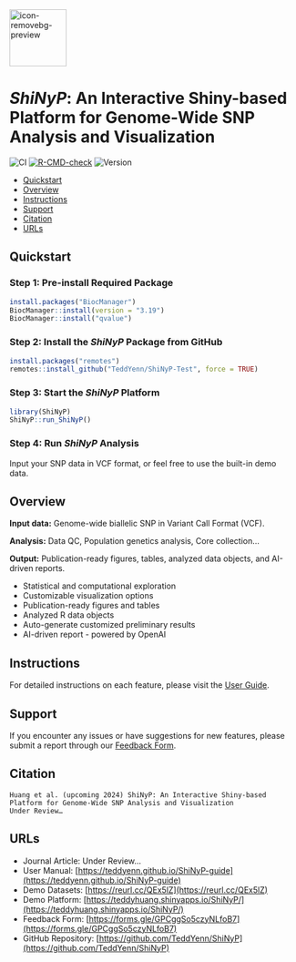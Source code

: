 
<img src="https://github.com/user-attachments/assets/8638189c-e418-46b9-aa4a-a50806d21ead" alt="icon-removebg-preview" width="100"/>

# _ShiNyP_: An Interactive Shiny-based Platform for Genome-Wide SNP Analysis and Visualization

![CI](https://img.shields.io/badge/build-passing-brightgreen)
[![R-CMD-check](https://github.com/irudnyts/openai/workflows/R-CMD-check/badge.svg)](https://github.com/irudnyts/openai/actions)
![Version](https://img.shields.io/badge/version-0.1.0-blue)
<!-- badges: end -->

- [Quickstart](#Quickstart)
- [Overview](#Overview)
- [Instructions](#Instructions)
- [Support](#Support)
- [Citation](#Citation)
- [URLs](#URLs)

## Quickstart

### Step 1: Pre-install Required Package
   ```R
   install.packages("BiocManager")
   BiocManager::install(version = "3.19")
   BiocManager::install("qvalue")
   ```
### Step 2: Install the _ShiNyP_ Package from GitHub
   ```R
   install.packages("remotes")
   remotes::install_github("TeddYenn/ShiNyP-Test", force = TRUE)
   ```
### Step 3: Start the _ShiNyP_ Platform
   ```R
   library(ShiNyP)
   ShiNyP::run_ShiNyP()
   ```
### Step 4: Run _ShiNyP_ Analysis
Input your SNP data in VCF format, or feel free to use the built-in demo data.



## Overview

**Input data:** Genome-wide biallelic SNP in Variant Call Format (VCF).

**Analysis:** Data QC, Population genetics analysis, Core collection…

**Output:** Publication-ready figures, tables, analyzed data objects, and AI-driven reports.
- Statistical and computational exploration
- Customizable visualization options
- Publication-ready figures and tables
- Analyzed R data objects
- Auto-generate customized preliminary results
- AI-driven report - powered by OpenAI

  
## Instructions
For detailed instructions on each feature, please visit the [User Guide](https://teddyenn.github.io/ShiNyP-guide/).


## Support
If you encounter any issues or have suggestions for new features, please submit a report through our [Feedback Form](https://forms.gle/GPCggSo5czyNLfoB7).


## Citation

```
Huang et al. (upcoming 2024) ShiNyP: An Interactive Shiny-based Platform for Genome-Wide SNP Analysis and Visualization
Under Review…
```

## URLs

- Journal Article: Under Review…
- User Manual: [https://teddyenn.github.io/ShiNyP-guide](https://teddyenn.github.io/ShiNyP-guide)
- Demo Datasets: [https://reurl.cc/QEx5lZ](https://reurl.cc/QEx5lZ)
- Demo Platform: [https://teddyhuang.shinyapps.io/ShiNyP/](https://teddyhuang.shinyapps.io/ShiNyP/)
- Feedback Form: [https://forms.gle/GPCggSo5czyNLfoB7](https://forms.gle/GPCggSo5czyNLfoB7)
- GitHub Repository: [https://github.com/TeddYenn/ShiNyP](https://github.com/TeddYenn/ShiNyP)

